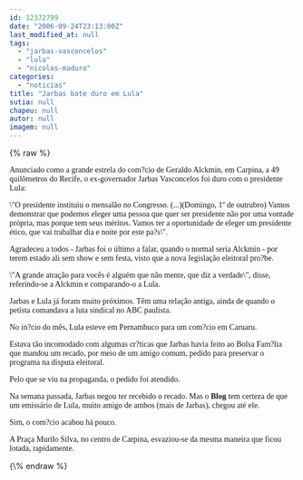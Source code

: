 ```yaml
---
id: 12372799
date: "2006-09-24T23:13:00Z"
last_modified_at: null
tags:
  - "jarbas-vasconcelos"
  - "lula"
  - "nicolas-maduro"
categories:
  - "noticias"
title: "Jarbas bate duro em Lula"
sutia: null
chapeu: null
autor: null
imagem: null
---
```

{\% raw %}
<p><P><FONT face=Verdana>Anunciado como a grande estrela do com?cio de Geraldo Alckmin, em Carpina, a 49 quilômetros do Recife, o ex-governador Jarbas Vasconcelos foi duro com o presidente Lula:</FONT></P></p>
<p><P><FONT face=Verdana>\"O presidente instituiu o mensalão no Congresso. (...)(Domingo, 1º de outrubro) Vamos demonstrar que podemos eleger uma pessoa que quer ser presidente não por uma vontade própria, mas porque tem seus méritos. Vamos ter a oportunidade de eleger um presidente ético, que vai trabalhar dia e noite por este pa?s\".</FONT></P></p>
<p><P><FONT face=Verdana>Agradeceu a todos - Jarbas foi o último a falar, quando o normal seria Alckmin - por terem estado ali sem show e sem festa, visto que a nova legislação eleitoral pro?be. </FONT></P></p>
<p><P><FONT face=Verdana>\"A grande atração para vocês é alguém que não mente, que diz a verdade\", disse, referindo-se a Alckmin e comparando-o a Lula.</FONT></P></p>
<p><P><FONT face=Verdana>Jarbas e Lula já foram muito próximos. Têm uma relação antiga, ainda de quando o petista comandava a luta sindical no ABC paulista.</FONT></P></p>
<p><P><FONT face=Verdana>No in?cio do mês, Lula esteve em Pernambuco para um com?cio em Caruaru. </FONT></P></p>
<p><P><FONT face=Verdana>Estava tão incomodado com algumas cr?ticas que Jarbas havia feito ao Bolsa Fam?lia que mandou um recado, por meio de um amigo comum, pedido para preservar o programa na disputa eleitoral. </FONT></P></p>
<p><P><FONT face=Verdana>Pelo que se viu na propaganda, o pedido foi atendido.</FONT></P></p>
<p><P><FONT face=Verdana>Na semana passada, Jarbas negou ter recebido o recado. Mas o <STRONG>Blog</STRONG> tem certeza de que um emissário de Lula, muito amigo de ambos (mais de Jarbas), chegou até ele.</FONT></P></p>
<p><P><FONT face=Verdana>Sim, o com?cio acabou há pouco. </FONT></P></p>
<p><P><FONT face=Verdana>A Praça Murilo Silva, no centro de Carpina, esvaziou-se da mesma maneira que ficou lotada, rapidamente.</FONT></P> </p>
{\% endraw %}